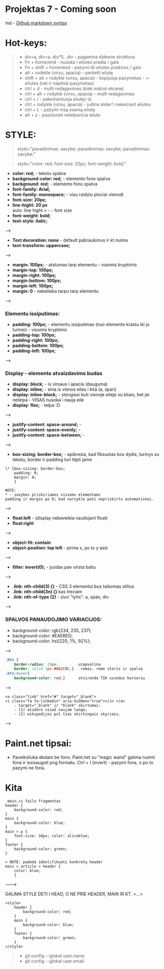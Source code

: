 # Projektas 7 - Coming soon

md - [Github markdown syntax](https://docs.github.com/en/get-started/writing-on-github/getting-started-with-writing-and-formatting-on-github/basic-writing-and-formatting-syntax)



# Hot-keys:
>- div+a, div>a, div*5, .div - pagamina didesne struktura
>- Fn + home/end - nusoka i eilutes pradia / gala
>- Fn + shift + home/end - pazymi iki eilutes pradzios / galo
>- alt + rodekle (virsu, apacia) - perkelti eilutę
>- shift + alt + rodykle (virsu, apacia) - kopijuoja pazymetas - >- eilutes (net ir nepilnai pazymetas)
>- ctrl + d - multi redagavimas (kiek matosi ekrane)
>- ctrl + alt + rodykle (virsu, apacia) - multi redagavimas
>- ctrl + / - pakomentuoja eilutę(-s)
>- ctrl + rodykle (virsu, apacia) - judina slider'i nekeiciant eilutes
>- ctrl + L - pažymi visą esamą eilutę
>- alt + z - pasiziureti netelpancia eilute


# STYLE:
> style="pavadinimas: savybe; pavadinimas: savybe; pavadinimas: savybe;"

> style="color: red; font-size: 20px; font-weight: bold;"

- **color: red;**  -                  teksto spalva
- **background-color: red;** -         elemento fono spalva
- **background: red;** -                elemento fono spalva
- **font-family: Arial;** 
- **font-family: monospace;** -         visu raidziu plociai vienodi
- **font-size: 20px;**
- **line-hight: 20 px**             
auto: line hight > - - font size
- **font-weight: bold;**
- **text-style: italic;**

-->

- **Text decoration: none**    -          default pabraukimus ir kt nuima
- **text-transform: uppercase;**

-->

- **margin: 100px;** -                  atstumas tarp elementu - visomis kryptimis
- **margin-top: 100px;** 
- **margin-right: 100px;** 
- **margin-bottom: 100px;**
- **margin-left: 100px;**
- **margin: 0** -                       nebelieka tarpu tarp elementu

-->
### Elementu issiputimas: 
- **padding: 100px;** -                elementu issiputimas (nuo elemento krastu iki jo turinio) - visomis kryptimis
- **padding-top: 100px;**
- **padding-right: 100px;**
- **padding-bottom: 100px;**
- **padding-left: 100px;**

-->

### Display - elemento atvaizdavimo budas
- **display: block;** -             is virsaus i apacia (dauguma)
- **display: inline;** -            eina is vienos eiles i kita (a, span)
- **display: inline-block;** -      stengiasi buti vienoje eileje su kitais, bet jei netelpa - VISAS nusoka i nauja eile
- **display: flex;** -             telpa :D

-->
- **justify-content: space-around;** - 
- **justify-content: space-evenly;** - 
- **justify-content: space-between;** - 

-->

- **box-sizing: border-box;** - apibrezia, kad fiksuotas box dydis, turinys su tekstu, border ir padding turi tilpti jame

```
\* {box-sizing: border-box;
    padding: 0;
    margin: 0;
    }

NOTE:
* - savybes priskiriamos visiems elementams
padding ir margin po 0; kad narsykle pati nepriskirtu automatiskai.
```

-->

- **float:left** - (display nebeveikia naudojant float)
- **float:right**

-->

- **object-fit: contain**
- **object-position: top left** -     pirma x, po to y asis

-->

- **filter: invert(0);** -            juodas pav virsta baltu

-->

- **.link: nth-child(3) {}** -   CSS 3 elementui bus taikomas stilius
- **.link: nth-child(3n) {}**   kas treciam
- **.link: nth-of-type (2)** -   ziuri "lytis": a, span, div

-->

### SPALVOS PANAUDOJIMO VARIACIJOS:
- background-color: rgb(234, 235, 237);
- background-color: #EAEBED;
- background-color: hsl(220, 1%, 92%);

-->
```CSS
.btn {
    border-radius: 20px;         uzapvalina
    border: solid 1px #662C8C;}   remas, remo storis ir spalva
.btn:hover{
    background-color: red;}      atsiranda TIK uzvedus kursoriu
```
-->

```
<a class="link" href="#" target="_blank">
<i class="fa fa-linkedin" aria-hidden="true"></i> </a>
    - target="_blank" ir "blank" skirtumai:
    - (1) atidaro visad naujam lange; 
    - (2) wikipedijos psl ties skirtingais skyriais.
```
 -->
# Paint.net tipsai:
 - Paveiksliuka dedam be fono. Paint.net su "magic wand" galima nuimti fona ir issisaugoti png formatu.  Ctrl + I (invert) - pazymi fona, o po to pazymi ne fona.


# Kita
```
 main.cs failo fragmentas
header {
    background-color: red;
}
main {
    background-color: blue; 
}
main > p {
    font-size: 10px; color: aliceblue;
}
footer {
    background-color: green;
}

> NOTE: padeda identifikuoti konkretų header
main > article > header {
    color: blue;
    {      
```
---> 
<!DOCTYPE html>  GALIMA STYLE DETI I HEAD, O NE PRIE HEADER, MAIN IR KT.
<html lang="en">
<head>
    <...>

    <style>
        header {
            background-color: red;
        }
        main {
            background-color: blue;
        }
        footer {
            background-color: green;
        }
    </style>
</head> 


>- git config --global user.name
>- git config --global user.email

